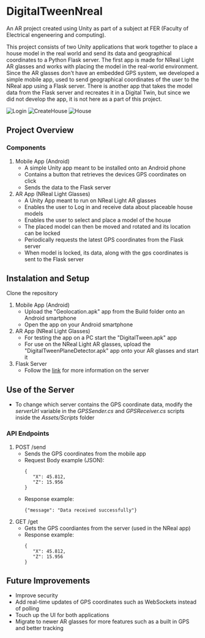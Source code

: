 # DigitalTweenNreal
An AR project created using Unity as part of a subject at FER (Faculty of Electrical engeneering and computing).

This project consists of two Unity applications that work together to place a house model in the real world and send its data and geographical coordinates to a Python Flask server. The first app is made for NReal Light AR glasses and works with placing the model in the real-world environment. Since the AR glasses don't have an embedded GPS system, we developed a simple mobile app, used to send geographical coordinates of the user to the NReal app using a Flask server. There is another app that takes the model data from the Flask server and recreates it in a Digital Twin, but since we did not develop the app, it is not here as a part of this project.

![Login](https://github.com/user-attachments/assets/e7d5a319-9da3-4247-bd2e-e753d368eb31)
![CreateHouse](https://github.com/user-attachments/assets/bc7009e9-3fca-435d-a455-e7e04853c688)
![House](https://github.com/user-attachments/assets/48e2e1a7-e202-4797-84e8-61417574534f)

## Project Overview
### Components
1. Mobile App (Android)
   - A simple Unity app meant to be installed onto an Android phone
   - Contains a button that retrieves the devices GPS coordinates on click
   - Sends the data to the Flask server
2. AR App (NReal Light Glasses)
   - A Unity App meant to run on NReal Light AR glasses
   - Enables the user to Log in and receive data about placeable house models
   - Enables the user to select and place a model of the house
   - The placed model can then be moved and rotated and its location can be locked
   - Periodically requests the latest GPS coordinates from the Flask server
   - When model is locked, its data, along with the gps coordinates is sent to the Flask server
## Instalation and Setup
Clone the repository 
1. Mobile App (Android)
   - Upload the "Geolocation.apk" app from the Build folder onto an Android smartphone
   - Open the app on your Android smartphone
2. AR App (NReal Light Glasses)
   - For testing the app on a PC start the "DigitalTween.apk" app
   - For use on the NReal Light AR glasses, upload the "DigitalTweenPlaneDetector.apk" app onto your AR glasses and start it
3. Flask Server
   - Follow the [link](https://github.com/BMajeric/DiplomskiProjektPythonServer) for more information on the server
## Use of the Server
- To change which server contains the GPS coordinate data, modify the *serverUrl* variable in the *GPSSender.cs* and *GPSReceiver.cs* scripts inside the *Assets/Scripts* folder
### API Endpoints
1. POST /send
   - Sends the GPS coordinates from the mobile app
   - Request Body example (JSON):
     ```
     {
        "X": 45.812,
        "Z": 15.956
     }
     ```
   - Response example:
     ```
     {"message": "Data received successfully"}
     ```
2. GET /get
   - Gets the GPS coordiantes from the server (used in the NReal app)
   - Response example:
     ```
     {
        "X": 45.812,
        "Z": 15.956
     }
     ```
## Future Improvements
- Improve security
- Add real-time updates of GPS coordinates such as WebSockets instead of polling
- Touch up the UI for both applications
- Migrate to newer AR glasses for more features such as a built in GPS and better tracking
     

